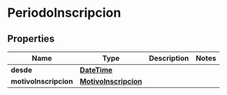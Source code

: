 # PeriodoInscripcion

## Properties
Name | Type | Description | Notes
------------ | ------------- | ------------- | -------------
**desde** | [**DateTime**](DateTime.md) |  | 
**motivoInscripcion** | [**MotivoInscripcion**](MotivoInscripcion.md) |  | 
